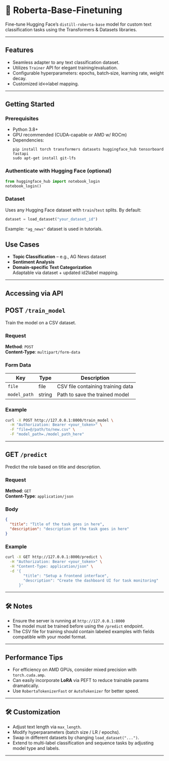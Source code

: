 # 🧠 Roberta‑Base‑Finetuning

Fine-tune Hugging Face’s `distill-roberta-base` model for custom text classification tasks using the Transformers & Datasets libraries.

---

## Features
- Seamless adapter to any text classification dataset.
- Utilizes `Trainer` API for elegant training/evaluation.
- Configurable hyperparameters: epochs, batch‑size, learning rate, weight decay.
- Customized id↔label mapping.
---

## Getting Started

### Prerequisites

- Python 3.8+
- GPU recommended (CUDA-capable or AMD w/ ROCm)
- Dependencies:
  ```
  pip install torch transformers datasets huggingface_hub tensorboard fastapi
  sudo apt-get install git-lfs
  ```

### Authenticate with Hugging Face (optional)

```python
from huggingface_hub import notebook_login
notebook_login()
```

### Dataset

Uses any Hugging Face dataset with `train`/`test` splits. By default:
```python
dataset = load_dataset("your_dataset_id")
```
Example: `"ag_news"` dataset is used in tutorials.

## Use Cases

- **Topic Classification** – e.g., AG News dataset  
- **Sentiment Analysis**
- **Domain‑specific Text Categorization**  
  Adaptable via dataset + updated id2label mapping.

---
## Accessing via API
## POST `/train_model`

Train the model on a CSV dataset.

### Request

**Method**: `POST`  
**Content-Type**: `multipart/form-data`

### Form Data

| Key         | Type   | Description                    |
|-------------|--------|--------------------------------|
| `file`      | file   | CSV file containing training data |
| `model_path`| string | Path to save the trained model |

### Example

```bash
curl -X POST http://127.0.0.1:8000/train_model \
  -H "Authorization: Bearer <your_token>" \
  -F "file=@/path/to/new.csv" \
  -F "model_path=./model_path_here"
```

---

## GET `/predict`

Predict the role based on title and description.
### Request

**Method**: `GET`  
**Content-Type**: `application/json`

### Body

```json
{
  "title": "Title of the task goes in here",
  "description": "description of the task goes in here"
}
```

### Example
```bash
curl -X GET http://127.0.0.1:8000/predict \
  -H "Authorization: Bearer <your_token>" \
  -H "Content-Type: application/json" \
  -d '{
        "title": "Setup a frontend interface",
        "description": "Create the dashboard UI for task monitoring"
      }'
```
---
## 🛠 Notes

- Ensure the server is running at `http://127.0.0.1:8000`
- The model must be trained before using the `/predict` endpoint.
- The CSV file for training should contain labeled examples with fields compatible with your model format.
---
## Performance Tips

- For efficiency on AMD GPUs, consider mixed precision with `torch.cuda.amp`.
- Can easily incorporate **LoRA** via PEFT to reduce trainable params dramatically.
- Use `RobertaTokenizerFast` or `AutoTokenizer` for better speed.

---

## 🛠️ Customization

- Adjust text length via `max_length`.
- Modify hyperparameters (batch size / LR / epochs).
- Swap in different datasets by changing `load_dataset("...")`.
- Extend to multi-label classification and sequence tasks by adjusting model type and labels.

---

